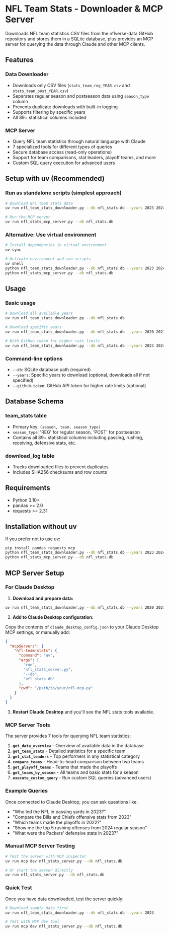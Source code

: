# NFL Team Stats - Downloader & MCP Server

Downloads NFL team statistics CSV files from the nflverse-data GitHub repository and stores them in a SQLite database, plus provides an MCP server for querying the data through Claude and other MCP clients.

## Features

### Data Downloader
- Downloads only CSV files (`stats_team_reg_YEAR.csv` and `stats_team_post_YEAR.csv`)
- Separates regular season and postseason data using `season_type` column
- Prevents duplicate downloads with built-in logging
- Supports filtering by specific years
- All 89+ statistical columns included

### MCP Server
- Query NFL team statistics through natural language with Claude
- 7 specialized tools for different types of queries
- Secure database access (read-only operations)
- Support for team comparisons, stat leaders, playoff teams, and more
- Custom SQL query execution for advanced users

## Setup with uv (Recommended)

### Run as standalone scripts (simplest approach)
```bash
# Download NFL team stats data
uv run nfl_team_stats_downloader.py --db nfl_stats.db --years 2023 2024

# Run the MCP server
uv run nfl_stats_mcp_server.py --db nfl_stats.db
```

### Alternative: Use virtual environment
```bash
# Install dependencies in virtual environment
uv sync

# Activate environment and run scripts
uv shell
python nfl_team_stats_downloader.py --db nfl_stats.db --years 2023 2024
python nfl_stats_mcp_server.py --db nfl_stats.db
```

## Usage

### Basic usage
```bash
# Download all available years
uv run nfl_team_stats_downloader.py --db nfl_stats.db

# Download specific years
uv run nfl_team_stats_downloader.py --db nfl_stats.db --years 2020 2021 2022 2023 2024

# With GitHub token for higher rate limits
uv run nfl_team_stats_downloader.py --db nfl_stats.db --years 2023 2024 --github-token YOUR_TOKEN
```

### Command-line options
- `--db`: SQLite database path (required)
- `--years`: Specific years to download (optional, downloads all if not specified)
- `--github-token`: GitHub API token for higher rate limits (optional)

## Database Schema

### team_stats table
- Primary key: `(season, team, season_type)`
- `season_type`: 'REG' for regular season, 'POST' for postseason
- Contains all 89+ statistical columns including passing, rushing, receiving, defensive stats, etc.

### download_log table
- Tracks downloaded files to prevent duplicates
- Includes SHA256 checksums and row counts

## Requirements

- Python 3.10+
- pandas >= 2.0
- requests >= 2.31

## Installation without uv

If you prefer not to use uv:

```bash
pip install pandas requests mcp
python nfl_team_stats_downloader.py --db nfl_stats.db --years 2023 2024
python nfl_stats_mcp_server.py --db nfl_stats.db
```

## MCP Server Setup

### For Claude Desktop

1. **Download and prepare data:**
```bash
uv run nfl_team_stats_downloader.py --db nfl_stats.db --years 2020 2021 2022 2023 2024
```

2. **Add to Claude Desktop configuration:**

Copy the contents of `claude_desktop_config.json` to your Claude Desktop MCP settings, or manually add:

```json
{
  "mcpServers": {
    "nfl-team-stats": {
      "command": "uv",
      "args": [
        "run", 
        "nfl_stats_server.py",
        "--db",
        "nfl_stats.db"
      ],
      "cwd": "/path/to/your/nfl-mcp-py"
    }
  }
}
```

3. **Restart Claude Desktop** and you'll see the NFL stats tools available.

### MCP Server Tools

The server provides 7 tools for querying NFL team statistics:

1. **`get_data_overview`** - Overview of available data in the database
2. **`get_team_stats`** - Detailed statistics for a specific team
3. **`get_stat_leaders`** - Top performers in any statistical category
4. **`compare_teams`** - Head-to-head comparison between two teams
5. **`get_playoff_teams`** - Teams that made the playoffs
6. **`get_teams_by_season`** - All teams and basic stats for a season
7. **`execute_custom_query`** - Run custom SQL queries (advanced users)

### Example Queries

Once connected to Claude Desktop, you can ask questions like:

- "Who led the NFL in passing yards in 2023?"
- "Compare the Bills and Chiefs offensive stats from 2023"
- "Which teams made the playoffs in 2022?"
- "Show me the top 5 rushing offenses from 2024 regular season"
- "What were the Packers' defensive stats in 2023?"

### Manual MCP Server Testing

```bash
# Test the server with MCP inspector
uv run mcp dev nfl_stats_server.py --db nfl_stats.db

# Or start the server directly
uv run nfl_stats_server.py --db nfl_stats.db
```

### Quick Test

Once you have data downloaded, test the server quickly:

```bash
# Download sample data first
uv run nfl_team_stats_downloader.py --db nfl_stats.db --years 2023

# Test with MCP dev tool
uv run mcp dev nfl_stats_server.py --db nfl_stats.db
```